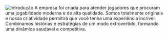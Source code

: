 ![Introdução](https://user-images.githubusercontent.com/41705596/190509360-b6d1849f-9e3a-483b-946c-ee763114ccfb.png)
A empresa foi criada para atender jogadores que procuram uma jogabilidade moderna e de alta qualidade. Somos totalmente originais e nossa criatividade permitirá que você tenha uma experiência incrível. Combinamos histórias e estratégias de um modo extrovertido, formando uma dinâmica saudável e competitiva.
